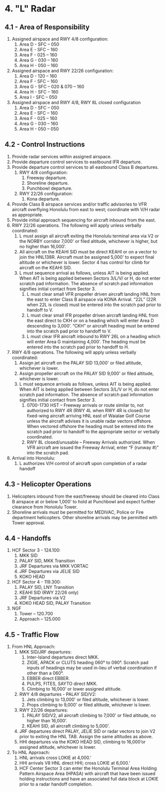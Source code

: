 # 4. "L" Radar

## 4.1 - Area of Responsibility

1. Assigned airspace and RWY 4/8 configuration:
    1. Area D - SFC – 050
    2. Area E - SFC – 160
    3. Area F - 025 – 160
    4. Area G - 030 – 160
    5. Area H - 050 – 160
2. Assigned airspace and RWY 22/26 configuration:
    1. Area D - 120 – 160
    2. Area F - SFC – 160
    3. Area G - SFC – 020 & 070 – 160
    4. Area H - SFC – 160
    5. Area I - SFC – 050
3. Assigned airspace and RWY 4/8, RWY 8L closed configuration
    1. Area D - SFC – 050
    2. Area E - SFC – 160
    3. Area F - 025 – 160
    4. Area G - 030 – 160
    5. Area H - 050 – 050

## 4.2 - Control Instructions

1. Provide radar services within assigned airspace.
2. Provide departure control services to eastbound IFR departure.
3. Provide departure control services to all eastbound Class B departures.
    1. RWY 4/8 configuration:
        1. Freeway departure.
        2. Shoreline departure.
        3. Punchbowl departure.
    2. RWY 22/26 configuration:
        1. Kona departure.
4. Provide Class B airspace services and/or traffic advisories to VFR aircraft overflying Honolulu from east to west; coordinate with V/H radar as appropriate.
5. Provide initial approach sequencing for aircraft inbound from the east.
6. RWY 22/26 operations. The following will apply unless verbally coordinated:
    1. L must assign all aircraft exiting the Honolulu terminal area via V2 or the NORBY corridor 7,000' or filed altitude, whichever is higher, but no higher than 16,000’.
    2. All aircraft on the KEAHI SID must be direct KEAHI or on a vector to join the HNL138R. Aircraft must be assigned 5,000’ to expect final altitude or whichever is lower. Sector 4 has control for climb for aircraft on the KEAHI SID.
    3. L must sequence arrival as follows, unless AIT is being applied. When AIT is being applied between Sectors 3/L/V/ or H, do not enter scratch pad information. The absence of scratch pad information signifies initial contact from Sector 3.
        1. L must clear small VFR propeller driven aircraft landing HNL from the east to enter Class B airspace via KONA Arrival. “22L” (22R when 22L is closed) must be entered into the scratch pad prior to handoff to V.
        2. L must clear small IFR propeller driven aircraft landing HNL from the east direct to CKH or on a heading which will enter Area D descending to 3,000’. “CKH” or aircraft heading must be entered into the scratch pad prior to handoff to V.
        3. L must clear IFR aircraft inbound to RWY 26L on a heading which will enter Area G maintaining 4,000’. The heading must be entered into the scratch pad prior to handoff to H.
7. RWY 4/8 operations. The following will apply unless verbally coordinated:
    1. Assign jet aircraft on the PALAY SID 13,000' or filed altitude, whichever is lower.
    2. Assign propeller aircraft on the PALAY SID 9,000' or filed altitude, whichever is lower.
    3. L must sequence arrivals as follows, unless AIT is being applied. When AIT is being applied between Sectors 3/L/V or H, do not enter scratch pad information. The absence of scratch pad information signifies initial contact from Sector 3.
        1. 0700-1730 HST – Freeway arrivals or route similar to, not authorized to RWY 4R (RWY 4L when RWY 4R is closed) for fixed-wing aircraft arriving HNL east of Waialae Golf Course unless the aircraft advises it is unable radar vectors offshore. When vectored offshore the heading must be entered into the scratch pad prior to handoff to the appropriate sector or verbally coordinated.
        2. RWY 8L closed/unusable – Freeway Arrivals authorized. When VFR aircraft are issued the Freeway Arrival, enter “F (runway #)” into the scratch pad.
8. Arrival into Honolulu:
   1. L authorizes V/H control of aircraft upon completion of a radar handoff

## 4.3 - Helicopter Operations

1. Helicopters inbound from the east/freeway should be cleared into Class B airspace at or below 1,000' to hold at Punchbowl and expect further clearance from Honolulu Tower.
2. Shoreline arrivals must be permitted for MEDIVAC, Police or Fire department helicopters. Other shoreline arrivals may be permitted with Tower approval.

## 4.4 - Handoffs

1. HCF Sector 3 - 124.100:
    1. MKK SID
    2. PALAY SID, MKK Transition
    3. JRF Departures via MKK VORTAC
    4. JRF Departures via JELIE SID
    5. KOKO HEAD
2. HCF Sector 4 - 119.300:
    1. PALAY SID, LNY Transition
    2. KEAHI SID (RWY 22/26 only)
    3. JRF Departures via V2
    4. KOKO HEAD SID, PALAY Transition
3. NGF
    1. Tower – 120.700
    2. Approach – 125.000

## 4.5 - Traffic Flow

1. From HNL Approach:
    1. MKK SID/JRF departures:
        1. Inter-Island departures direct MKK.
        2. ZIGIE, APACK or CLUTS heading 060° to 090°. Scratch pad inputs of headings may be used in-lieu of verbal coordination if other than a 060°.
        3. EBBER direct EBBER.
        4. PULPS, FITES, SAYTO direct MKK.
        5. Climbing to 16,000’ or lower assigned altitude.
    2. RWY 4/8 departures - PALAY SID/V2:
        1. Jets climbing to 13,000' or filed altitude, whichever is lower.
        2. Props climbing to 9,000' or filed altitude, whichever is lower.
    3. RWY 22/26 departures:
        1. PALAY SID/V2, all aircraft climbing to 7,000' or filed altitude, no higher than 16,000’.
        2. KEAHI SID, all aircraft climbing to 5,000'.
    4. JRF departures direct PALAY, JELIE SID or radar vectors to join V2 prior to exiting the HNL TAB. Assign the same altitudes as above.
    5. HHI departures via the KOKO HEAD SID, climbing to 16,000’or assigned altitude, whichever is lower.
2. To HNL Approach:
    1. HNL arrivals cross LOKIE at 4,000.’
    2. HHI arrivals V8 HNL direct HHI; cross LOKIE at 6,000.’
    3. HCF Center Sector 3 can enter the Honolulu Terminal Area Holding Pattern Airspace Area (HPASA) with aircraft that have been issued holding instructions and have an associated full data block at LOKIE prior to a radar handoff completion.

